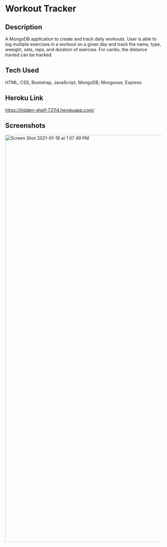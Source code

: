 # Workout Tracker

## Description

A MongoDB application to create and track daily workouts. User is able to log multiple exercises in a workout on a given day and track the name, type, weeight, sets, reps, and duration of exercise. For cardio, the distance travled can be tracked.

## Tech Used

HTML, CSS, Bootstrap, JavaScript, MongoDB, Mongoose, Express

## Heroku Link

https://hidden-shelf-72114.herokuapp.com/

## Screenshots

<img width="1310" alt="Screen Shot 2021-01-18 at 1 07 49 PM" src="https://user-images.githubusercontent.com/70185995/104950183-36875900-598e-11eb-9f61-433750707cfc.png">
